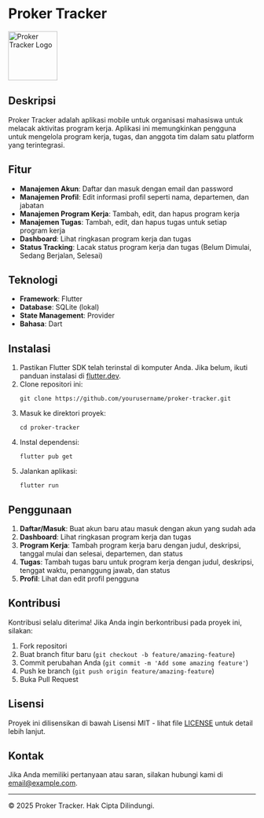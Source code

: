 # Proker Tracker

<img src="proker_tracker/assets/logo.ico" alt="Proker Tracker Logo" width="100"/>

## Deskripsi

Proker Tracker adalah aplikasi mobile untuk organisasi mahasiswa untuk melacak aktivitas program kerja. Aplikasi ini memungkinkan pengguna untuk mengelola program kerja, tugas, dan anggota tim dalam satu platform yang terintegrasi.

## Fitur

- **Manajemen Akun**: Daftar dan masuk dengan email dan password
- **Manajemen Profil**: Edit informasi profil seperti nama, departemen, dan jabatan
- **Manajemen Program Kerja**: Tambah, edit, dan hapus program kerja
- **Manajemen Tugas**: Tambah, edit, dan hapus tugas untuk setiap program kerja
- **Dashboard**: Lihat ringkasan program kerja dan tugas
- **Status Tracking**: Lacak status program kerja dan tugas (Belum Dimulai, Sedang Berjalan, Selesai)

## Teknologi

- **Framework**: Flutter
- **Database**: SQLite (lokal)
- **State Management**: Provider
- **Bahasa**: Dart

## Instalasi

1. Pastikan Flutter SDK telah terinstal di komputer Anda. Jika belum, ikuti panduan instalasi di [flutter.dev](https://flutter.dev/docs/get-started/install).
2. Clone repositori ini:
   ```
   git clone https://github.com/yourusername/proker-tracker.git
   ```
3. Masuk ke direktori proyek:
   ```
   cd proker-tracker
   ```
4. Instal dependensi:
   ```
   flutter pub get
   ```
5. Jalankan aplikasi:
   ```
   flutter run
   ```

## Penggunaan

1. **Daftar/Masuk**: Buat akun baru atau masuk dengan akun yang sudah ada
2. **Dashboard**: Lihat ringkasan program kerja dan tugas
3. **Program Kerja**: Tambah program kerja baru dengan judul, deskripsi, tanggal mulai dan selesai, departemen, dan status
4. **Tugas**: Tambah tugas baru untuk program kerja dengan judul, deskripsi, tenggat waktu, penanggung jawab, dan status
5. **Profil**: Lihat dan edit profil pengguna

## Kontribusi

Kontribusi selalu diterima! Jika Anda ingin berkontribusi pada proyek ini, silakan:

1. Fork repositori
2. Buat branch fitur baru (`git checkout -b feature/amazing-feature`)
3. Commit perubahan Anda (`git commit -m 'Add some amazing feature'`)
4. Push ke branch (`git push origin feature/amazing-feature`)
5. Buka Pull Request

## Lisensi

Proyek ini dilisensikan di bawah Lisensi MIT - lihat file [LICENSE](LICENSE) untuk detail lebih lanjut.

## Kontak

Jika Anda memiliki pertanyaan atau saran, silakan hubungi kami di email@example.com.

---

© 2025 Proker Tracker. Hak Cipta Dilindungi.
